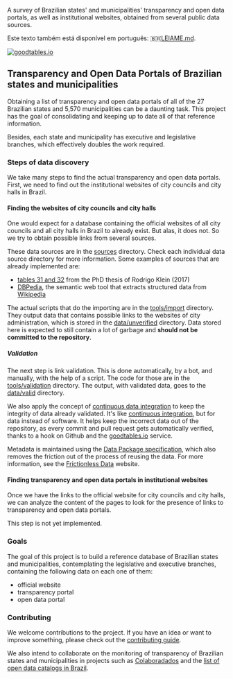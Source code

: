 A survey of Brazilian states' and municipalities' transparency and open data portals, as well as institutional websites, obtained from several public data sources.

Este texto também está disponível em português: 🇧🇷[LEIAME.md](LEIAME.md).

[![goodtables.io](https://goodtables.io/badge/github/augusto-herrmann/transparencia-dados-abertos-brasil.svg)](https://goodtables.io/github/augusto-herrmann/transparencia-dados-abertos-brasil)

## Transparency and Open Data Portals of Brazilian states and municipalities

Obtaining a list of transparency and open data portals of all of the 27
Brazilian states and 5,570 municipalities can be a daunting task. This
project has the goal of consolidating and keeping up to date all of that
reference information.

Besides, each state and municipality has executive and legislative branches,
which effectively doubles the work required.

### Steps of data discovery

We take many steps to find the actual transparency and open data portals.
First, we need to find out the institutional websites of city councils and
city halls in Brazil.

#### Finding the websites of city councils and city halls

One would expect for a database containing the official websites of all
city councils and all city halls in Brazil to already exist. But alas, it
does not. So we try to obtain possible links from several sources.

These data sources are in the [sources](sources) directory. Check each
individual data source directory for more information. Some examples of
sources that are already implemented are:

* [tables 31 and 32](sources/research/klein-2017) from the PhD thesis of
  Rodrigo Klein (2017)
* [DBPedia](sources/dbpedia), the semantic web tool that extracts structured
  data from [Wikipedia](https://www.wikipedia.org/)

The actual scripts that do the importing are in the
[tools/import](tools/import) directory. They output data that contains
possible links to the websites of city administration, which is stored
in the [data/unverified](data/unverified) directory. Data stored here is
expected to still contain a lot of garbage and **should not be committed
to the repository**.

##### Validation

The next step is link validation. This is done automatically, by a bot, and
manually, with the help of a script. The code for those are in the
[tools/validation](tools/validation) directory. The output, with validated
data, goes to the [data/valid](data/valid) directory.

We also apply the concept of
[continuous data integration](http://okfnlabs.org/blog/2016/05/17/automated-data-validation.html)
to keep the integrity of data already validated. It's like
[continuous integration](https://en.wikipedia.org/wiki/Continuous_integration),
but for data instead of software. It helps keep the incorrect data out of the
repository, as every commit and pull request gets automatically verified,
thanks to a hook on Github and the [goodtables.io](https://goodtables.io/)
service.

Metadata is maintained using the
[Data Package specification](https://frictionlessdata.io/specs/data-package/),
which also removes the friction out of the process of reusing the data. For
more information, see the [Frictionless Data](https://frictionlessdata.io/)
website.

#### Finding transparency and open data portals in institutional websites

Once we have the links to the official website for city councils and city
halls, we can analyze the content of the pages to look for the presence
of links to transparency and open data portals.

This step is not yet implemented.

### Goals

The goal of this project is to build a reference database of Brazilian
states and municipalities, contemplating the legislative and executive
branches, containing the following data on each one of them:

* official website
* transparency portal
* open data portal

### Contributing

We welcome contributions to the project. If you have an idea or want to
improve something, please check out the [contributing guide](CONTRIBUTING.md).

We also intend to collaborate on the monitoring of transparency of Brazilian
states and municipalities in projects such as
[Colaboradados](http://colaboradados.github.io/) and the [list of open data
catalogs in Brazil](https://github.com/dadosgovbr/catalogos-dados-brasil).

